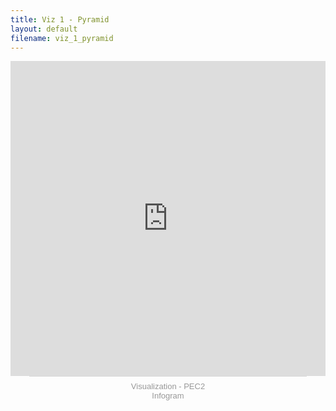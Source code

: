 ```yaml
---
title: Viz 1 - Pyramid
layout: default
filename: viz_1_pyramid
--- 
```

<html>
<div style="position: relative; width: 100%; height: 0px; padding: 100% 0px 0px; overflow: hidden; will-change: transform;"><iframe loading="lazy" src="https://e.infogram.com/fe0bfbe0-ff98-413d-b6e4-f1a91de2f0fe?src=embed&amp;embed_type=responsive_iframe" title="Visualization - PEC2" allowfullscreen="" allow="fullscreen" style="position: absolute; width: 100%; height: 100%; top: 0px; left: 0px; border: none; padding: 0px; margin: 0px;"></iframe></div><div style="padding: 8px 0px; font-family: Arial; font-size: 13px; line-height: 15px; text-align: center; border-top: 1px solid rgb(218, 218, 218); margin: 0px 30px;"><a href="https://infogram.com/visualization-pec2-1h9j6q7ddkmgv4g" target="_blank" style="color: rgb(152, 152, 152); text-decoration: none;">Visualization - PEC2</a><br><a href="https://infogram.com" target="_blank" rel="nofollow" style="color: rgb(152, 152, 152); text-decoration: none;">Infogram</a></div>
</html>
